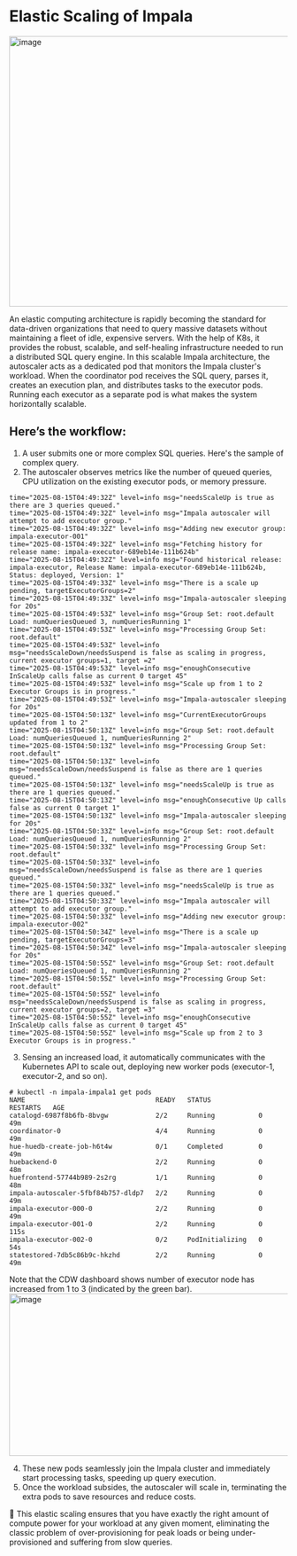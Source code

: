 # Elastic Scaling of Impala

<img width="600" height="488" alt="image" src="https://github.com/user-attachments/assets/740276af-d1a3-4eb7-8ca1-8a934d2978f3" />

An elastic computing architecture is rapidly becoming the standard for data-driven organizations that need to query massive datasets without maintaining a fleet of idle, expensive servers.
With the help of K8s, it provides the robust, scalable, and self-healing infrastructure needed to run a distributed SQL query engine. In this scalable Impala architecture, the autoscaler acts as a dedicated pod that monitors the Impala cluster's workload. When the coordinator pod receives the SQL query, parses it, creates an execution plan, and distributes tasks to the executor pods. Running each executor as a separate pod is what makes the system horizontally scalable.

## Here’s the workflow:

1. A user submits one or more complex SQL queries. Here's the sample of complex query.
2. The autoscaler observes metrics like the number of queued queries, CPU utilization on the existing executor pods, or memory pressure.

```
time="2025-08-15T04:49:32Z" level=info msg="needsScaleUp is true as there are 3 queries queued."
time="2025-08-15T04:49:32Z" level=info msg="Impala autoscaler will attempt to add executor group."
time="2025-08-15T04:49:32Z" level=info msg="Adding new executor group: impala-executor-001"
time="2025-08-15T04:49:32Z" level=info msg="Fetching history for release name: impala-executor-689eb14e-111b624b"
time="2025-08-15T04:49:32Z" level=info msg="Found historical release: impala-executor, Release Name: impala-executor-689eb14e-111b624b, Status: deployed, Version: 1"
time="2025-08-15T04:49:33Z" level=info msg="There is a scale up pending, targetExecutorGroups=2"
time="2025-08-15T04:49:33Z" level=info msg="Impala-autoscaler sleeping for 20s"
time="2025-08-15T04:49:53Z" level=info msg="Group Set: root.default Load: numQueriesQueued 3, numQueriesRunning 1"
time="2025-08-15T04:49:53Z" level=info msg="Processing Group Set: root.default"
time="2025-08-15T04:49:53Z" level=info msg="needsScaleDown/needsSuspend is false as scaling in progress, current executor groups=1, target =2"
time="2025-08-15T04:49:53Z" level=info msg="enoughConsecutive InScaleUp calls false as current 0 target 45"
time="2025-08-15T04:49:53Z" level=info msg="Scale up from 1 to 2 Executor Groups is in progress."
time="2025-08-15T04:49:53Z" level=info msg="Impala-autoscaler sleeping for 20s"
time="2025-08-15T04:50:13Z" level=info msg="CurrentExecutorGroups updated from 1 to 2"
time="2025-08-15T04:50:13Z" level=info msg="Group Set: root.default Load: numQueriesQueued 1, numQueriesRunning 2"
time="2025-08-15T04:50:13Z" level=info msg="Processing Group Set: root.default"
time="2025-08-15T04:50:13Z" level=info msg="needsScaleDown/needsSuspend is false as there are 1 queries queued."
time="2025-08-15T04:50:13Z" level=info msg="needsScaleUp is true as there are 1 queries queued."
time="2025-08-15T04:50:13Z" level=info msg="enoughConsecutive Up calls false as current 0 target 1"
time="2025-08-15T04:50:13Z" level=info msg="Impala-autoscaler sleeping for 20s"
time="2025-08-15T04:50:33Z" level=info msg="Group Set: root.default Load: numQueriesQueued 1, numQueriesRunning 2"
time="2025-08-15T04:50:33Z" level=info msg="Processing Group Set: root.default"
time="2025-08-15T04:50:33Z" level=info msg="needsScaleDown/needsSuspend is false as there are 1 queries queued."
time="2025-08-15T04:50:33Z" level=info msg="needsScaleUp is true as there are 1 queries queued."
time="2025-08-15T04:50:33Z" level=info msg="Impala autoscaler will attempt to add executor group."
time="2025-08-15T04:50:33Z" level=info msg="Adding new executor group: impala-executor-002"
time="2025-08-15T04:50:34Z" level=info msg="There is a scale up pending, targetExecutorGroups=3"
time="2025-08-15T04:50:34Z" level=info msg="Impala-autoscaler sleeping for 20s"
time="2025-08-15T04:50:55Z" level=info msg="Group Set: root.default Load: numQueriesQueued 1, numQueriesRunning 2"
time="2025-08-15T04:50:55Z" level=info msg="Processing Group Set: root.default"
time="2025-08-15T04:50:55Z" level=info msg="needsScaleDown/needsSuspend is false as scaling in progress, current executor groups=2, target =3"
time="2025-08-15T04:50:55Z" level=info msg="enoughConsecutive InScaleUp calls false as current 0 target 45"
time="2025-08-15T04:50:55Z" level=info msg="Scale up from 2 to 3 Executor Groups is in progress."
```
  
3. Sensing an increased load, it automatically communicates with the Kubernetes API to scale out, deploying new worker pods (executor-1, executor-2, and so on).

```
# kubectl -n impala-impala1 get pods
NAME                                 READY   STATUS            RESTARTS   AGE
catalogd-6987f8b6fb-8bvgw            2/2     Running           0          49m
coordinator-0                        4/4     Running           0          49m
hue-huedb-create-job-h6t4w           0/1     Completed         0          49m
huebackend-0                         2/2     Running           0          48m
huefrontend-57744b989-2s2rg          1/1     Running           0          48m
impala-autoscaler-5fbf84b757-dldp7   2/2     Running           0          49m
impala-executor-000-0                2/2     Running           0          49m
impala-executor-001-0                2/2     Running           0          115s
impala-executor-002-0                0/2     PodInitializing   0          54s
statestored-7db5c86b9c-hkzhd         2/2     Running           0          49m
```

Note that the CDW dashboard shows number of executor node has increased from 1 to 3 (indicated by the green bar).
<img width="800" height="293" alt="image" src="https://github.com/user-attachments/assets/90131568-1815-4816-976c-f7aac4d50451" />

4. These new pods seamlessly join the Impala cluster and immediately start processing tasks, speeding up query execution.
5. Once the workload subsides, the autoscaler will scale in, terminating the extra pods to save resources and reduce costs.

🚀 This elastic scaling ensures that you have exactly the right amount of compute power for your workload at any given moment, eliminating the classic problem of over-provisioning for peak loads or being under-provisioned and suffering from slow queries.








